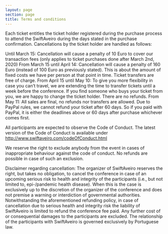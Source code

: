 ```yaml
---
layout: page
section: page
title: Terms and conditions
---
```


Each ticket entitles the ticket holder registered during the purchase process to attend the SwiftAveiro during the days stated in the purchase confirmation. Cancellations by the ticket holder are handled as follows:

Until March 15: Cancellation will cause a penalty of 10 Euro to cover our transaction fees (only applies to ticket purchases done after March 2nd, 2020)
From March 15 until April 14: Cancellation will cause a penalty of 160 Euro (instead of 100 Euro as previously stated). This is about the amount of fixed costs we have per person at that point in time. Ticket transfers are free of charge.
From April 15 until May 10: To give you more flexibility in case you can’t travel, we are extending the time to transfer tickets until a week before the conference. If you find someone who buys your ticket from you, we are happy to change the ticket holder. There are no refunds.
From May 11: All sales are final, no refunds nor transfers are allowed.
Due to PayPal rules, we cannot refund your ticket after 60 days. So if you paid with PayPal, it is either the deadlines above or 60 days after purchase whichever comes first.

All participants are expected to observe the Code of Conduct. The latest version of the Code of Conduct is available under http://www.swiftaveiro.com/codeOfConduct.html

We reserve the right to exclude anybody from the event in cases of inappropriate behaviour against the code of conduct. No refunds are possible in case of such an exclusion.

Disclaimer regarding cancellation: The organizer of SwiftAveiro reserves the right, but takes no obligation, to cancel the conference in case of an upcoming serious risk to health and integrity of the participants (i.e., but not limited to, epi-/pandemic health disease). When this is the case is exclusively up to the discretion of the organizer of the conference and does not premise a warning or interdiction of governmental authorities. Notwithstanding the aforementioned refunding policy, in case of cancellation due to serious health and integrity risk the liability of SwiftAveiro is limited to refund the conference fee paid. Any further cost of or consequential damages to the participants are excluded. The relationship of the participants with SwiftAveiro is governed exclusively by Portuguese law.
